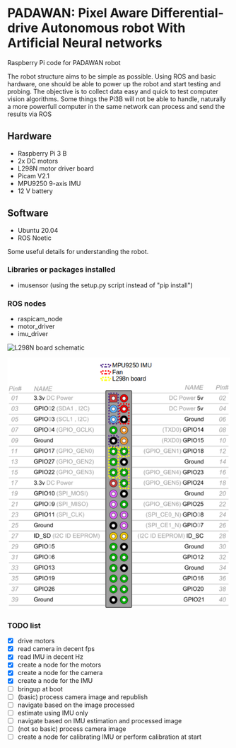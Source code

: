 # PADAWAN: Pixel Aware Differential-drive Autonomous robot With Artificial Neural networks

Raspberry Pi code for PADAWAN robot

The robot structure aims to be simple as possible. Using ROS and basic hardware, one should be able to power up the robot and start testing and probing. The objective is to collect data easy and quick to test computer vision algorithms. Some things the Pi3B will not be able to handle, naturally a more powerfull computer in the same network can process and send the results via ROS

## Hardware
 - Raspberry Pi 3 B
 - 2x DC motors
 - L298N motor driver board
 - Picam V2.1
 - MPU9250 9-axis IMU
 - 12 V battery
## Software
 - Ubuntu 20.04
 - ROS Noetic

Some useful details for understanding the robot.

### Libraries or packages installed
 - imusensor (using the setup.py script instead of "pip install")

### ROS nodes
- raspicam_node
- motor_driver
- imu_driver

![L298N board schematic](https://newscrewdriver.files.wordpress.com/2021/01/l298n-module-schematic-16x9-1.jpg?w=772)

![Raspberry Pi 3B pinout usage](/assets/padawan_pinout.png)


### TODO list
- [X] drive motors
- [X] read camera in decent fps
- [X] read IMU in decent Hz
- [X] create a node for the motors
- [X] create a node for the camera
- [X] create a node for the IMU
- [ ] bringup at boot
- [ ] (basic) process camera image and republish
- [ ] navigate based on the image processed
- [ ] estimate using IMU only
- [ ] navigate based on IMU estimation and processed image
- [ ] (not so basic) process camera image
- [ ] create a node for calibrating IMU or perform calibration at start
